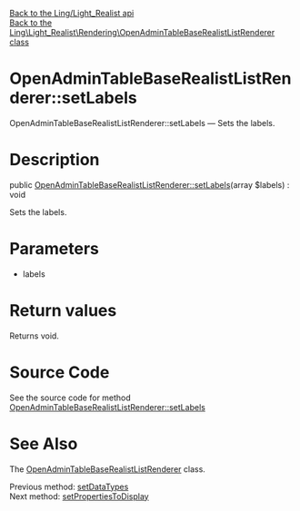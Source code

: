 [Back to the Ling/Light_Realist api](https://github.com/lingtalfi/Light_Realist/blob/master/doc/api/Ling/Light_Realist.md)<br>
[Back to the Ling\Light_Realist\Rendering\OpenAdminTableBaseRealistListRenderer class](https://github.com/lingtalfi/Light_Realist/blob/master/doc/api/Ling/Light_Realist/Rendering/OpenAdminTableBaseRealistListRenderer.md)


OpenAdminTableBaseRealistListRenderer::setLabels
================



OpenAdminTableBaseRealistListRenderer::setLabels — Sets the labels.




Description
================


public [OpenAdminTableBaseRealistListRenderer::setLabels](https://github.com/lingtalfi/Light_Realist/blob/master/doc/api/Ling/Light_Realist/Rendering/OpenAdminTableBaseRealistListRenderer/setLabels.md)(array $labels) : void




Sets the labels.




Parameters
================


- labels

    


Return values
================

Returns void.








Source Code
===========
See the source code for method [OpenAdminTableBaseRealistListRenderer::setLabels](https://github.com/lingtalfi/Light_Realist/blob/master/Rendering/OpenAdminTableBaseRealistListRenderer.php#L290-L293)


See Also
================

The [OpenAdminTableBaseRealistListRenderer](https://github.com/lingtalfi/Light_Realist/blob/master/doc/api/Ling/Light_Realist/Rendering/OpenAdminTableBaseRealistListRenderer.md) class.

Previous method: [setDataTypes](https://github.com/lingtalfi/Light_Realist/blob/master/doc/api/Ling/Light_Realist/Rendering/OpenAdminTableBaseRealistListRenderer/setDataTypes.md)<br>Next method: [setPropertiesToDisplay](https://github.com/lingtalfi/Light_Realist/blob/master/doc/api/Ling/Light_Realist/Rendering/OpenAdminTableBaseRealistListRenderer/setPropertiesToDisplay.md)<br>

